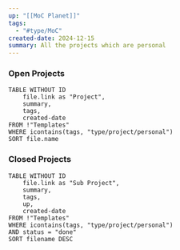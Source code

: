 ```yaml
---
up: "[[MoC Planet]]"
tags:
  - "#type/MoC"
created-date: 2024-12-15
summary: All the projects which are personal
---
```


### Open Projects

```dataview
TABLE WITHOUT ID
	file.link as "Project",
	summary,
	tags,
	created-date
FROM !"Templates"
WHERE icontains(tags, "type/project/personal")
SORT file.name
```

### Closed Projects

```dataview
TABLE WITHOUT ID
	file.link as "Sub Project",
	summary,
	tags,
	up,
	created-date
FROM !"Templates"
WHERE icontains(tags, "type/project/personal")
AND status = "done"
SORT filename DESC
```